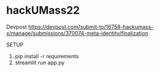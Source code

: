 # hackUMass22

Devpost
https://devpost.com/submit-to/16758-hackumass-x/manage/submissions/370074-meta-identity/finalization

SETUP
1) pip install -r requirements
2) streamlit run app.py
